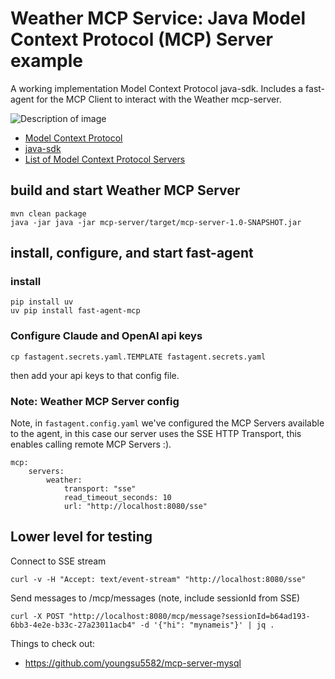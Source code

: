 # Weather MCP Service: Java Model Context Protocol (MCP) Server example

A working implementation Model Context Protocol java-sdk. Includes
a fast-agent for the MCP Client to interact with the Weather mcp-server.

![Description of image](docs/mcp-server-weather-demo.gif)

* [Model Context Protocol](https://github.com/modelcontextprotocol)
* [java-sdk](https://github.com/modelcontextprotocol/java-sdk)
* [List of Model Context Protocol Servers](https://github.com/modelcontextprotocol/servers?tab=readme-ov-file#model-context-protocol-servers)
## build and start Weather MCP Server

```
mvn clean package
java -jar java -jar mcp-server/target/mcp-server-1.0-SNAPSHOT.jar
```

## install, configure, and start fast-agent

### install
```
pip install uv
uv pip install fast-agent-mcp
```

### Configure Claude and OpenAI api keys

`cp fastagent.secrets.yaml.TEMPLATE fastagent.secrets.yaml`

then add your api keys to that config file.

### Note: Weather MCP Server config

Note, in `fastagent.config.yaml` we've configured the MCP Servers available to the agent,
in this case our server uses the SSE HTTP Transport, this enables
calling remote MCP Servers :).

```
mcp:
    servers:
        weather:
            transport: "sse"
            read_timeout_seconds: 10
            url: "http://localhost:8080/sse"
```

## Lower level for testing

Connect to SSE stream
```
curl -v -H "Accept: text/event-stream" "http://localhost:8080/sse"
```

Send messages to /mcp/messages (note, include sessionId from SSE)
```
curl -X POST "http://localhost:8080/mcp/message?sessionId=b64ad193-6bb3-4e2e-b33c-27a23011acb4" -d '{"hi": "mynameis"}' | jq .
```

Things to check out:

* https://github.com/youngsu5582/mcp-server-mysql